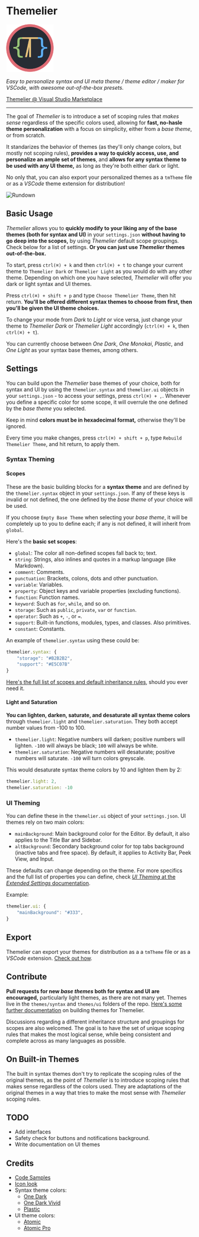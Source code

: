 # Themelier

![Logo](https://raw.githubusercontent.com/rafamel/themelier/master/docs/images/icon_128.png)

*Easy to personalize syntax and UI meta theme / theme editor / maker for VSCode, with awesome out-of-the-box presets.*

[Themelier @ Visual Studio Marketplace](https://marketplace.visualstudio.com/items?itemName=rafamel.themelier)

---

The goal of *Themelier* is to introduce a set of scoping rules that *makes sense* regardless of the specific colors used, allowing for **fast, no-hasle theme personalization** with a focus on simplicity, either from a *base theme*, or from scratch.

It standarizes the behavior of themes (as they'll only change colors, but mostly not scoping rules), **provides a way to quickly access, use, and personalize an ample set of themes**, and **allows for any syntax theme to be used with any UI theme,** as long as they're both either dark or light.

No only that, you can also export your personalized themes as a `tmTheme` file or as a *VSCode* theme extension for distribution!

![Rundown](https://raw.githubusercontent.com/rafamel/themelier/master/docs/images/rundown.gif)

## Basic Usage

*Themelier* allows you to **quickly modify to your liking any of the base themes (both for syntax and UI)** in your `settings.json` **without having to go deep into the scopes,** by using *Themelier* default scope groupings. Check below for a list of settings. **Or you can just use *Themelier* themes out-of-the-box.**

To start, press `ctrl(⌘) + k` and then `ctrl(⌘) + t` to change your current theme to `Themelier Dark` or `Themelier Light` as you would do with any other theme. Depending on which one you have selected, *Themelier* will offer you dark or light syntax and UI themes.

Press `ctrl(⌘) + shift + p` and type `Choose Themelier Theme`, then hit return. **You'll be offered different syntax themes to choose from first, then you'll be given the UI theme choices.**

To change your mode from *Dark* to *Light* or vice versa, just change your theme to *Themelier Dark* or *Themelier Light* accordingly (`ctrl(⌘) + k`, then `ctrl(⌘) + t`).

You can currently choose between *One Dark*, *One Monokai*, *Plastic*, and *One Light* as your syntax base themes, among others.

## Settings

You can build upon the *Themelier* base themes of your choice, both for syntax and UI by using the `themelier.syntax` and `themelier.ui` objects in your `settings.json` - to access your settings, press `ctrl(⌘) + ,`. Whenever you define a specific color for some scope, it will overrule the one defined by the *base theme* you selected.

Keep in mind **colors must be in hexadecimal format,** otherwise they'll be ignored.

Every time you make changes, press `ctrl(⌘) + shift + p`, type `Rebuild Themelier Theme`, and hit return, to apply them.

### Syntax Theming

#### Scopes

These are the basic building blocks for a **syntax theme** and are defined by the `themelier.syntax` object in your `settings.json`. If any of these keys is invalid or not defined, the one defined by the *base theme* of your choice will be used.

If you choose `Empty Base Theme` when selecting your *base theme*, it will be completely up to you to define each; if any is not defined, it will inherit from `global`.

Here's the **basic set scopes**:

- `global`: The color all non-defined scopes fall back to; text.
- `string`: Strings, also inlines and quotes in a markup language (like Markdown).
- `comment`: Comments.
- `punctuation`: Brackets, colons, dots and other punctuation.
- `variable`: Variables.
- `property`: Object keys and variable properties (excluding functions).
- `function`: Function names.
- `keyword`: Such as `for`, `while`, and so on.
- `storage`: Such as `public`, `private`, `var` or `function`.
- `operator`: Such as `+`, `-`, or `=`.
- `support`: Built-in functions, modules, types, and classes. Also primitives.
- `constant`: Constants.

An example of `themelier.syntax` using these could be:

```javascript
themelier.syntax: {
    "storage": "#B2B2B2",
    "support": "#E5C07B"
}
```

[Here's the full list of scopes and default inheritance rules](https://github.com/rafamel/themelier/tree/master/docs/README.md), should you ever need it.

#### Light and Saturation

**You can lighten, darken, saturate, and desaturate all syntax theme colors** through `themelier.light` and `themelier.saturation`. They both accept number values from -100 to 100.

- `themelier.light`: Negative numbers will darken; positive numbers will lighten. `-100` will always be black; `100` will always be white.
- `themelier.saturation`: Negative numbers will desaturate; positive numbers will saturate. `-100` will turn colors greyscale.

This would desaturate syntax theme colors by 10 and lighten them by 2:
```javascript
themelier.light: 2,
themelier.saturation: -10
```

### UI Theming

You can define these in the `themelier.ui` object of your `settings.json`. UI themes rely on two main colors:

- `mainBackground`: Main background color for the Editor. By default, it also applies to the Title Bar and Sidebar.
- `altBackground`: Secondary background color for top tabs background (inactive tabs and free space). By default, it applies to Activity Bar, Peek View, and Input.

These defaults can change depending on the theme. For more specifics and the full list of properties you can define, check [*UI Theming* at the *Extended Settings* documentation](https://github.com/rafamel/themelier/tree/master/docs/README.md).

Example:

```javascript
themelier.ui: {
    "mainBackground": "#333",
}
```

## Export

Themelier can export your themes for distribution as a a `tmTheme` file or as a *VSCode* extension. [Check out how](https://github.com/rafamel/themelier/tree/master/docs/export.md).

## Contribute

**Pull requests for new *base themes* both for syntax and UI are encouraged,** particularly light themes, as there are not many yet. Themes live in the `themes/syntax` and `themes/ui` folders of the repo. [Here's some further documentation](https://github.com/rafamel/themelier/tree/master/docs/theme-building.md) on building themes for Themelier.

Discussions regarding a different inheritance structure and groupings for scopes are also welcomed. The goal is to have the set of unique scoping rules that makes the most logical sense, while being consistent and complete across as many languages as possible.

## On Built-in Themes

The built in syntax themes don't try to replicate the scoping rules of the original themes, as the point of *Themelier* is to introduce scoping rules that makes sense regardless of the colors used. They are adaptations of the original themes in a way that tries to make the most sense with *Themelier* scoping rules.

## TODO

- Add interfaces
- Safety check for buttons and notifications background.
- Write documentation on UI themes

## Credits

* [Code Samples](https://github.com/akamud/vscode-theme-onedark)
* [Icon look](https://github.com/will-stone/plastic)
* Syntax theme colors:
    * [One Dark](https://atom.io/themes/one-dark-syntax)
    * [One Dark Vivid](https://atom.io/themes/one-dark-vivid-syntax)
    * [Plastic](https://github.com/will-stone/plastic)
* UI theme colors:
    * [Atomic](https://github.com/atom)
    * [Atomic Pro](https://github.com/Binaryify/OneDark-Pro)
